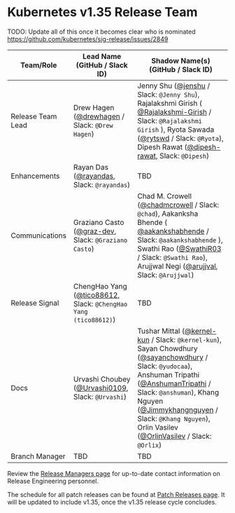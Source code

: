 # Kubernetes v1.35 Release Team

TODO: Update all of this once it becomes clear who is nominated
https://github.com/kubernetes/sig-release/issues/2849

| **Team/Role**     | **Lead Name** (**GitHub / Slack ID**)                                                           | **Shadow Name(s) (GitHub / Slack ID)** |
| ----------------- | ----------------------------------------------------------------------------------------------- | -------------------------------------- |
| Release Team Lead | Drew Hagen ([@drewhagen](https://github.com/drewhagen) / Slack: `@Drew Hagen`)                  | Jenny Shu ([@jenshu](https://github.com/jenshu) / Slack: `@Jenny Shu`), Rajalakshmi Girish ( [@Rajalakshmi-Girish](https://github.com/Rajalakshmi-Girish) / Slack: `@Rajalakshmi Girish` ), Ryota Sawada ([@rytswd](https://github.com/rytswd) / Slack: `@Ryota`), Dipesh Rawat ([@dipesh-rawat](https://github.com/dipesh-rawat), Slack: `@Dipesh`)                                     |
| Enhancements      | Rayan Das ([@rayandas](https://github.com/rayandas), Slack: `@rayandas`)                        | TBD                                    |
| Communications    | Graziano Casto ([@graz-dev](https://github.com/graz-dev), Slack: `@Graziano Casto`)             | Chad M. Crowell ([@chadmcrowell](https://github.com/chadmcrowell) / Slack: `@chad`), Aakanksha Bhende ( [@aakankshabhende](https://github.com/aakankshabhende) / Slack: `@aakankshabhende` ), Swathi Rao ([@SwathiR03](https://github.com/SwathiR03) / Slack: `@Swathi Rao`), Arujjwal Negi ([@arujjval](https://github.com/arujjval), Slack: `@Arujjwal`)                                    |
| Release Signal    | ChengHao Yang ([@tico88612](https://github.com/tico88612), Slack: `@ChengHao Yang (tico88612)`) | TBD                                    |
| Docs              | Urvashi Choubey ([@Urvashi0109](https://github.com/Urvashi0109), Slack: `@Urvashi`)             | Tushar Mittal ([@kernel-kun](https://github.com/kernel-kun) / Slack: `@kernel-kun`), Sayan Chowdhury ([@sayanchowdhury](https://github.com/sayanchowdhury) / Slack: `@yudocaa`), Anshuman Tripathi ([@AnshumanTripathi](https://github.com/AnshumanTripathi) / Slack: `@anshuman`), Khang Nguyen ([@Jimmykhangnguyen](https://github.com/Jimmykhangnguyen) / Slack: `@Khang Nguyen`), Orlin Vasilev ([@OrlinVasilev](https://github.com/OrlinVasilev) / Slack: `@Orlix`)                                    |
| Branch Manager    | TBD                                                                                             | TBD                                   |

Review the [Release Managers page](https://github.com/kubernetes/website/blob/main/content/en/releases/release-managers.md) for up-to-date contact information on Release Engineering personnel.

The schedule for all patch releases can be found at [Patch Releases page](https://github.com/kubernetes/website/blob/main/content/en/releases/patch-releases.md). It will be updated to include v1.35, once the v1.35 release cycle concludes.
